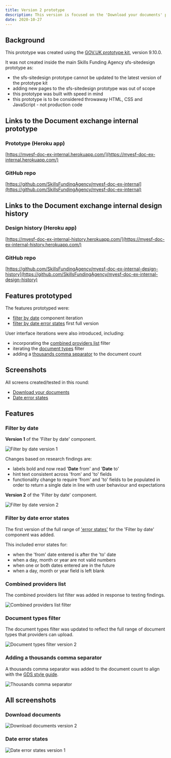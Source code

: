 ```yaml
---
title: Version 2 prototype
description: This version is focused on the 'Download your documents' page
date: 2020-10-27
---
```


## Background

This prototype was created using the [GOV.UK prototype kit](https://govuk-prototype-kit.herokuapp.com/docs), version 9.10.0.

It was not created inside the main Skills Funding Agency sfs-sitedesign prototype as:

* the sfs-sitedesign prototype cannot be updated to the latest version of the prototype kit
* adding new pages to the sfs-sitedesign prototype was out of scope
* this prototype was built with speed in mind
* this prototype is to be considered throwaway HTML, CSS and JavaScript - not production code

## Links to the Document exchange internal prototype

### Prototype (Heroku app) ###
[https://myesf-doc-ex-internal.herokuapp.com/](https://myesf-doc-ex-internal.herokuapp.com/)

### GitHub repo ###
[https://github.com/SkillsFundingAgency/myesf-doc-ex-internal](https://github.com/SkillsFundingAgency/myesf-doc-ex-internal)

## Links to the Document exchange internal design history

### Design history (Heroku app) ###
[https://myesf-doc-ex-internal-history.herokuapp.com/](https://myesf-doc-ex-internal-history.herokuapp.com/)

### GitHub repo ###
[https://github.com/SkillsFundingAgency/myesf-doc-ex-internal-design-history](https://github.com/SkillsFundingAgency/myesf-doc-ex-internal-design-history)

## Features prototyped

The features prototyped were:

* [filter by date](#filter-by-date) component iteration
* [filter by date error states](#filter-by-date-error-states) first full version

User interface iterations were also introduced, including:

* incorporating the [combined providers list](#combined-providers-list) filter
* iterating the [document types](#documents-types-filter) filter
* adding a [thousands comma separator](#adding-a-thousands-comma-separator) to the document count

## Screenshots

All screens created/tested in this round:

* [Download your documents](#download-documents-v2)
* [Date error states](#date-error-states)

## Features

### Filter by date

**Version 1** of the 'Filter by date' component.

![Filter by date version 1](../images/v1/date-filter-v1.png)

Changes based on research findings are:

* labels bold and now read '**Date** from' and '**Date** to'
* hint text consistent across 'from' and 'to' fields
* functionality change to require 'from' and 'to' fields to be populated in order to return a single date in line with user behaviour and expectations

**Version 2** of the 'Filter by date' component.

![Filter by date version 2](../images/v2/date-filter-v2.png)

### Filter by date error states

The first version of the full range of ['error states'](#date-error-states) for the 'Filter by date' component was added.

This included error states for:

* when the 'from' date entered is after the 'to' date
* when a day, month or year are not valid numbers
* when one or both dates entered are in the future
* when a day, month or year field is left blank

### Combined providers list

The combined providers list filter was added in response to testing findings.

![Combined providers list filter](../images/v2/combined-providers-list.png)

### Document types filter

The document types filter was updated to reflect the full range of document types that providers can upload.

![Document types filter version 2](../images/v2/document-types-v2.png)

### Adding a thousands comma separator

A thousands comma separator was added to the document count to align with the [GDS style guide](https://www.gov.uk/guidance/style-guide).

![Thousands comma separator](../images/v2/comma-separator.png)

## All screenshots

### Download documents
![Download documents version 2](../images/v2/download-documents-v2.png)

### Date error states
![Date error states version 1](../images/v2/date-error-states.png)